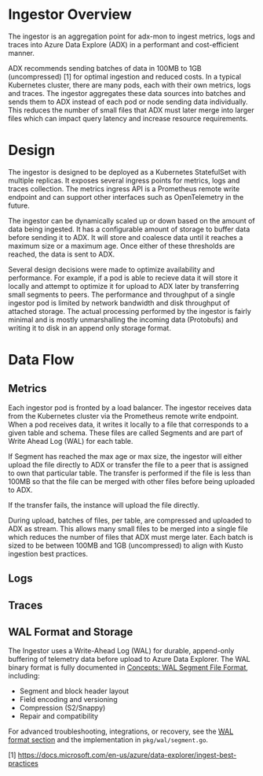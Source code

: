# Ingestor Overview

The ingestor is an aggregation point for adx-mon to ingest metrics, logs and traces into Azure Data Explore (ADX)
in a performant and cost-efficient manner.

ADX recommends sending batches of data in 100MB to 1GB (uncompressed) [1]
for optimal ingestion and reduced costs.  In a typical Kubernetes cluster, there are many pods, each with
their own metrics, logs and traces.  The ingestor aggregates these data sources into batches and sends them to ADX
instead of each pod or node sending data individually.  This reduces the number of small files that ADX must later 
merge into larger files which can impact query latency and increase resource requirements.

# Design

The ingestor is designed to be deployed as a Kubernetes StatefulSet with multiple replicas.  It exposes several
ingress points for metrics, logs and traces collection.  The metrics ingress API is a Prometheus remote write endpoint and can support
other interfaces such as OpenTelemetry in the future.  

The ingestor can be dynamically scaled up or down based on the amount of data being ingested.  It has a configurable
amount of storage to buffer data before sending it to ADX.  It will store and coalesce data until it reaches a
maximum size or a maximum age.  Once either of these thresholds are reached, the data is sent to ADX.

Several design decisions were made to optimize availability and performance.  For example, if a pod is able to recieve data
it will store it locally and attempt to optimize it for upload to ADX later by transferring small segments to peers.
The performance and throughput of a single ingestor pod is limited by network bandwidth and disk throughput of attached 
storage.  The actual processing performed by the ingestor is fairly minimal and is mostly unmarshalling
the incoming data (Protobufs) and writing it to disk in an append only storage format.

# Data Flow

## Metrics

Each ingestor pod is fronted by a load balancer.  The ingestor receives data from the Kubernetes cluster via the 
Prometheus remote write endpoint.  When a pod receives data, it writes it locally to a file that
corresponds to a given table and schema.  These files are called Segments and are part of Write Ahead Log (WAL)
for each table. 

If Segment has reached the max age or max size, the ingestor will either upload the file directly to ADX or
transfer the file to a peer that is assigned to own that particular table.  The transfer is performed if the file
is less than 100MB so that the file can be merged with other files before being uploaded to ADX.  

If the transfer fails, the instance will upload the file directly. 

During upload, batches of files, per table, are compressed and uploaded to ADX as stream.  This allows many small
files to be merged into a single file which reduces the number of files that ADX must merge later.  Each batch is
sized to be between 100MB and 1GB (uncompressed) to align with Kusto ingestion best practices.

## Logs

## Traces

## WAL Format and Storage

The Ingestor uses a Write-Ahead Log (WAL) for durable, append-only buffering of telemetry data before upload to Azure Data Explorer. The WAL binary format is fully documented in [Concepts: WAL Segment File Format](concepts.md#wal-segment-file-format), including:
- Segment and block header layout
- Field encoding and versioning
- Compression (S2/Snappy)
- Repair and compatibility

For advanced troubleshooting, integrations, or recovery, see the [WAL format section](concepts.md#wal-segment-file-format) and the implementation in `pkg/wal/segment.go`.

[1] https://docs.microsoft.com/en-us/azure/data-explorer/ingest-best-practices

